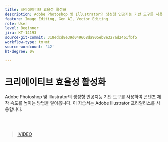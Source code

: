 ```yaml
---
title: 크리에이티브 효율성 활성화
description: Adobe Photoshop 및 Illustrator의 생성형 인공지능 기반 도구를 사용하여 콘텐츠 제작 속도를 높이는 방법을 알아봅니다
feature: Image Editing, Gen AI, Vector Editing
role: User
level: Beginner
jira: KT-14193
source-git-commit: 318edcd8e39d049668da905eb8e327ad2461fbf5
workflow-type: tm+mt
source-wordcount: '42'
ht-degree: 0%

---
```


# 크리에이티브 효율성 활성화

Adobe Photoshop 및 Illustrator의 생성형 인공지능 기반 도구를 사용하여 콘텐츠 제작 속도를 높이는 방법을 알아봅니다. 이 자습서는 Adobe Illustrator 프리릴리스를 사용합니다.

<br> 

>[!VIDEO](https://video.tv.adobe.com/v/3425036?quality=12&learn=on&hidetitle=true)
